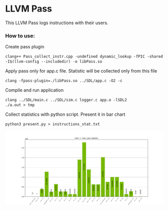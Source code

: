 # LLVM Pass

This LLVM Pass logs instructions with their users.

### How to use:

Create pass plugin
```
clang++ Pass_collect_instr.cpp -undefined dynamic_lookup -fPIC -shared -I$(llvm-config --includedir) -o libPass.so
```
Apply pass only for app.c file. Statistic will be collected only from this file
```
clang -fpass-plugin=./libPass.so ../SDL/app.c -O2 -c
```
Compile and run application
```
clang ../SDL/main.c ../SDL/sim.c logger.c app.o -lSDL2
./a.out > tmp
```

Collect statistics with python script. Present it in bar chart
```
python3 present.py > instructions_stat.txt
```

![](stat.png)